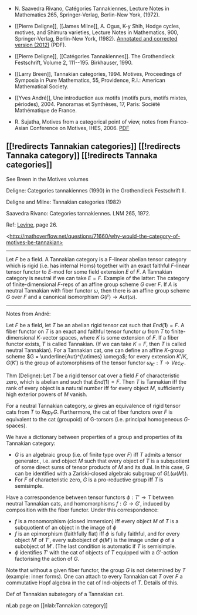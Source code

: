 * N. Saavedra Rivano, Cat&#233;gories Tannakiennes, Lecture Notes in Mathematics
265, Springer-Verlag, Berlin-New York, (1972).

* [[Pierre Deligne]], [[James Milne]], A. Ogus, K-y Shih, Hodge cycles, motives, and Shimura varieties, Lecture Notes in Mathematics, 900, Springer-Verlag, Berlin-New York, (1982).  [Annotated and corrected version (2012)](http://www.jmilne.org/math/xnotes/tc.pdf) (PDF).

* [[Pierre Deligne]], [[Catégories Tannakiennes]]. The Grothendieck Festschrift, Volume 2, 111--195. Birkhauser, 1990.

* [[Larry Breen]], Tannakian categories, 1994.  Motives, Proceedings of Symposia in Pure Mathematics, 55, Providence, R.I.: American Mathematical Society.

* [[Yves André]], Une introduction aux motifs (motifs purs, motifs mixtes, p&#233;riodes), 2004.  Panoramas et Synth&#232;ses, 17, Paris: Soci&#233;t&#233; Math&#233;matique de France.

* R. Sujatha, Motives from a categorical point of view, notes from Franco-Asian Conference on Motives, IHES, 2006.  [PDF](http://www.math.tifr.res.in/~sujatha/ihes.pdf)

[[!redirects Tannakian categories]]
[[!redirects Tannaka category]]
[[!redirects Tannaka categories]]
---
See Breen in the Motives volumes

Deligne: Categories tannakiennes (1990) in the Grothendieck Festschrift II.

Deligne and Milne: Tannakian categories (1982)


Saavedra Rivano: Categories tannakiennes. LNM 265, 1972.

Ref: [Levine](http://www.math.neu.edu/%7Elevine/publ/MixMotKHB.pdf), page 26.

&lt;http://mathoverflow.net/questions/71660/why-would-the-category-of-motives-be-tannakian>

---

Let $F$ be a field. A Tannakian category is a F-linear abelian tensor category which is rigid (i.e. has internal Homs) together with an exact faithful $F$-linear tensor functor to $E$-mod for some field extension $E$ of $F$. A Tannakian category is neutral if we can take $E = F$. Example of the latter: The category of finite-dimensional $F$-reps of an affine group scheme $G$ over $F$. If $A$ is neutral Tannakian with fiber functor $\omega$, then there is an affine group scheme $G$ over $F$ and a canonical isomorphism $G(F) \to Aut(\omega)$. 

---

Notes from Andr&#233;:

Let $F$ be a field, let $T$ be an abelian rigid tensor cat such that $End(\mathbf{1}) = F$. A fiber functor on $T$ is an exact and faithful tensor functor $\omega$ from $T$ to finite-dimensional $K$-vector spaces, where $K$ is some extension of $F$. If a fiber functor exists, $T$ is called Tannakian. (If we can take $K=F$, then $T$ is called neutral Tannakian). For a Tannakian cat, one can define an affine $K$-group scheme $G = \underline{Aut}^{\otimes} \omega$; for every extension $K'/K$, $G(K')$ is the group of automorphisms of the tensor functor $\omega_{K'} : T \to Vec_{K'}$.

Thm (Deligne): Let $T$ be a rigid tensor cat over a field $F$ of characteristic zero, which is abelian and such that $End(\mathbf{1}) = F$. Then $T$ is Tannakian iff the rank of every object is a natural number iff for every object $M$, sufficiently high exterior powers of $M$ vanish.

For a neutral Tannakian category, $\omega$ gives an equivalence of rigid tensor cats from $T$ to $Rep_F G$. Furthermore, the cat of fiber functors over $F$ is equivalent to the cat (groupoid) of G-torsors (i.e. principal homogeneous $G$-spaces).

We have a dictionary between properties of a group and properties of its Tannakian category:

- $G$ is an algebraic group (i.e. of finite type over $F$) iff $T$ admits a tensor generator., i.e. and object $M$ such that every object of $T$ is a subquotient of some direct sums of tensor products of $M$ and its dual. In this case, $G$ can be identified with a Zariski-closed algebraic subgroup of $GL(\omega(M))$.
- For $F$ of characteristic zero, $G$ is a pro-reductive group iff $T$ is semisimple.

Have a correspondence between tensor functors $\phi: T' \to T$ between neutral Tannakian cats, and homomorphisms $f: G \to G'$, induced by composition with the fiber functor. Under this correspondence:

- $f$ is a monomorphism (closed immersion) iff every object $M$ of $T$ is a subquotient of an object in the image of $\phi$
- $f$ is an epimorphism (faithfully flat) iff $\phi$ is fully faithful, and for every object $M'$ of $T'$, every subobject of $\phi(M')$ is the image under $\phi$ of a subobject of $M'$. (The last condition is automatic if $T$ is semisimple.
- $\phi$ identifies $T'$ with the cat of objects of $T$ equipped with a $G'$-action factorising the action of $G$.

Note that without a given fiber functor, the group $G$ is not determined by $T$ (example: inner forms). One can attach to every Tannakian cat $T$ over $F$ a commutative Hopf algebra in the cat of Ind-objects of $T$. Details of this.

Def of Tannakian subategory of a Tannakian cat.

nLab page on [[nlab:Tannakian category]]
